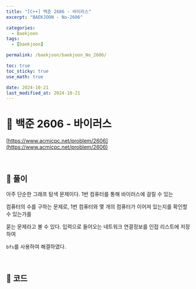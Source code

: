 ```yaml
---
title: "[C++] 백준 2606 - 바이러스"
excerpt: "BAEKJOON - No-2606"

categories:
  - Baekjoon
tags:
  - [baekjoon]

permalink: /baekjoon/baekjoon_No_2606/

toc: true
toc_sticky: true
use_math: true

date: 2024-10-21
last_modified_at: 2024-10-21
---
```


# 🔐 백준 2606 - 바이러스

[https://www.acmicpc.net/problem/2606](https://www.acmicpc.net/problem/2606)

<br>

## 🔑 풀이

아주 단순한 그래프 탐색 문제이다. 1번 컴퓨터를 통해 바이러스에 걸릴 수 있는 <br>

컴퓨터의 수를 구하는 문제로, 1번 컴퓨터와 몇 개의 컴퓨터가 이어져 있는지를 확인할 수 있는가를 <br>

묻는 문제라고 볼 수 있다. 입력으로 들어오는 네트워크 연결정보를 인접 리스트에 저장하여 <br>

`bfs`를 사용하여 해결하였다.

<br>

## 🧩 코드

<script src="https://gist.github.com/jinwoojwa/bc1385395f1041c0591553362f7c8127.js"></script>